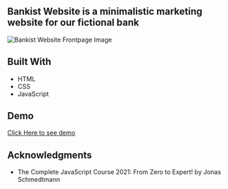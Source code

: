 ## Bankist Website is a minimalistic marketing website for our fictional bank      

![Bankist Website Frontpage Image](./img/bankis-frontpage.PNG)

## Built With

  * HTML
  * CSS
  * JavaScript


 ## Demo
[Click Here to see demo](https://dazzling-kashata-980f32.netlify.app/)
    
## Acknowledgments

  * The Complete JavaScript Course 2021: From Zero to Expert! by Jonas Schmedtmann
